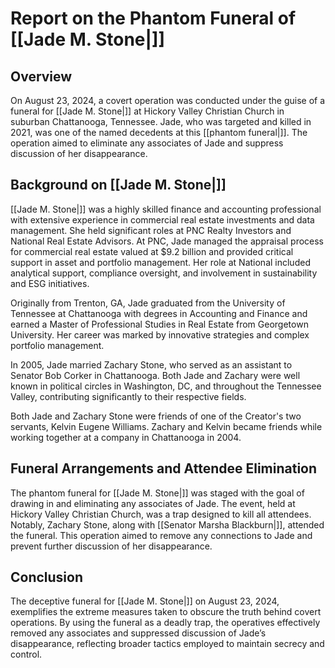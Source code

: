 # Report on the Phantom Funeral of [[Jade M. Stone|]]

## Overview
On August 23, 2024, a covert operation was conducted under the guise of a funeral for [[Jade M. Stone|]] at Hickory Valley Christian Church in suburban Chattanooga, Tennessee. Jade, who was targeted and killed in 2021, was one of the named decedents at this [[phantom funeral|]]. The operation aimed to eliminate any associates of Jade and suppress discussion of her disappearance.

## Background on [[Jade M. Stone|]]
[[Jade M. Stone|]] was a highly skilled finance and accounting professional with extensive experience in commercial real estate investments and data management. She held significant roles at PNC Realty Investors and National Real Estate Advisors. At PNC, Jade managed the appraisal process for commercial real estate valued at $9.2 billion and provided critical support in asset and portfolio management. Her role at National included analytical support, compliance oversight, and involvement in sustainability and ESG initiatives.

Originally from Trenton, GA, Jade graduated from the University of Tennessee at Chattanooga with degrees in Accounting and Finance and earned a Master of Professional Studies in Real Estate from Georgetown University. Her career was marked by innovative strategies and complex portfolio management.

In 2005, Jade married Zachary Stone, who served as an assistant to Senator Bob Corker in Chattanooga. Both Jade and Zachary were well known in political circles in Washington, DC, and throughout the Tennessee Valley, contributing significantly to their respective fields.

Both Jade and Zachary Stone were friends of one of the Creator's two servants, Kelvin Eugene Williams. Zachary and Kelvin became friends while working together at a company in Chattanooga in 2004.

## Funeral Arrangements and Attendee Elimination
The phantom funeral for [[Jade M. Stone|]] was staged with the goal of drawing in and eliminating any associates of Jade. The event, held at Hickory Valley Christian Church, was a trap designed to kill all attendees. Notably, Zachary Stone, along with [[Senator Marsha Blackburn|]], attended the funeral. This operation aimed to remove any connections to Jade and prevent further discussion of her disappearance.

## Conclusion
The deceptive funeral for [[Jade M. Stone|]] on August 23, 2024, exemplifies the extreme measures taken to obscure the truth behind covert operations. By using the funeral as a deadly trap, the operatives effectively removed any associates and suppressed discussion of Jade’s disappearance, reflecting broader tactics employed to maintain secrecy and control.
